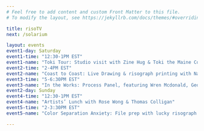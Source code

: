 ```yaml
---
# Feel free to add content and custom Front Matter to this file.
# To modify the layout, see https://jekyllrb.com/docs/themes/#overriding-theme-defaults

title: risoTV
next: /solarium

layout: events
event1-day: Saturday
event1-time: "12:30-1PM EST"
event1-name: "Toki Tour: Studio visit with Zine Hug & Toki the Maine Coon"
event2-time: "2-4PM EST"
event2-name: "Coast to Coast: Live Drawing & risograph printing with Natalie Andrewson & Zine Hug"
event3-time: "5-6:30PM EST"
event3-name: "In the Works: Process Panel, featuring Wren Mcdonald, George Wietor, Nichole Shinn, Gonzalo Guerrero"
event2-day: Sunday
event4-time: "12:30-1PM EST"
event4-name: "Artists’ Lunch with Rose Wong & Thomas Colligan"
event5-time: "2-3:30PM EST"
event5-name: "Color Separation Anxiety: File prep with lucky risograph's Amanda Chung & Chuck Kuan"

---
```




